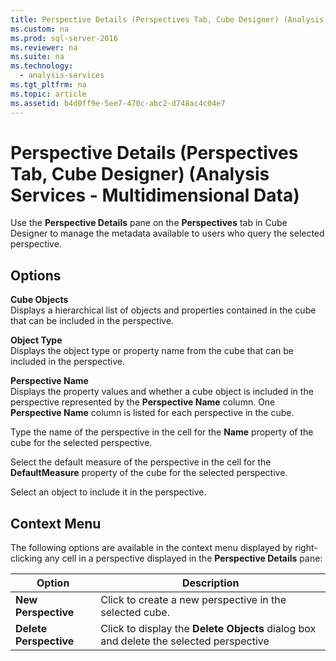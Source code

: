 ```yaml
---
title: Perspective Details (Perspectives Tab, Cube Designer) (Analysis Services - Multidimensional Data)
ms.custom: na
ms.prod: sql-server-2016
ms.reviewer: na
ms.suite: na
ms.technology: 
  - analysis-services
ms.tgt_pltfrm: na
ms.topic: article
ms.assetid: b4d0ff9e-5ee7-470c-abc2-d748ac4c04e7
---
```

# Perspective Details (Perspectives Tab, Cube Designer) (Analysis Services - Multidimensional Data)
  Use the **Perspective Details** pane on the **Perspectives** tab in Cube Designer to manage the metadata available to users who query the selected perspective.  
  
## Options  
 **Cube Objects**  
 Displays a hierarchical list of objects and properties contained in the cube that can be included in the perspective.  
  
 **Object Type**  
 Displays the object type or property name from the cube that can be included in the perspective.  
  
 **Perspective Name**  
 Displays the property values and whether a cube object is included in the perspective represented by the **Perspective Name** column. One **Perspective Name** column is listed for each perspective in the cube.  
  
 Type the name of the perspective in the cell for the **Name** property of the cube for the selected perspective.  
  
 Select the default measure of the perspective in the cell for the **DefaultMeasure** property of the cube for the selected perspective.  
  
 Select an object to include it in the perspective.  
  
## Context Menu  
 The following options are available in the context menu displayed by right-clicking any cell in a perspective displayed in the **Perspective Details** pane:  
  
|Option|Description|  
|------------|-----------------|  
|**New Perspective**|Click to create a new perspective in the selected cube.|  
|**Delete Perspective**|Click to display the **Delete Objects** dialog box and delete the selected perspective|  
  
  